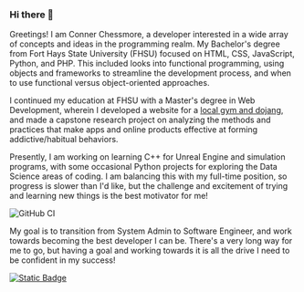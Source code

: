 ### Hi there 👋

<!--
**CChessmore/CChessmore** is a ✨ _special_ ✨ repository because its `README.md` (this file) appears on your GitHub profile.

Here are some ideas to get you started:

- 🔭 I’m currently working on ...
- 🌱 I’m currently learning ...
- 👯 I’m looking to collaborate on ...
- 🤔 I’m looking for help with ...
- 💬 Ask me about ...
- 📫 How to reach me: ...
- 😄 Pronouns: ...
- ⚡ Fun fact: ...
-->
Greetings! I am Conner Chessmore, a developer interested in a wide array of concepts and ideas in the programming realm.
My Bachelor's degree from Fort Hays State University (FHSU) focused on HTML, CSS, JavaScript, Python, and PHP. This included looks into functional programming, using objects and frameworks to streamline the development process, and when to use functional versus object-oriented approaches.

I continued my education at FHSU with a Master's degree in Web Development, wherein I developed a website for a <a href="http://sunyisgym.com">local gym and dojang</a>, and made a capstone research project on analyzing the methods and practices that make apps and online products effective at forming addictive/habitual behaviors.

Presently, I am working on learning C++ for Unreal Engine and simulation programs, with some occasional Python projects for exploring the Data Science areas of coding. I am balancing this with my full-time position, so 
progress is slower than I'd like, but the challenge and excitement of trying and learning new things is the best motivator for me!

![GitHub CI]([https://github.com/dwyl/auth_plug/actions/workflows/ci.yml/badge.svg](https://img.shields.io/badge/Repo-CPU_Simulate-green))

My goal is to transition from System Admin to Software Engineer, and work towards becoming the best developer I can be. There's a very long way for me to go, but having a goal and working towards it is all the drive I need to be confident in my success!

<a href="https://linkedin.com/in/conner-chessmore">![Static Badge](https://img.shields.io/badge/LinkedIn-Conner%20Chessmore-blue)</a>

